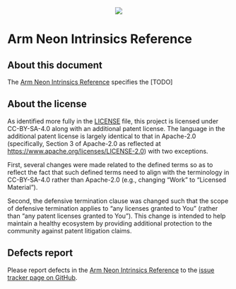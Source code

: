 <!-- SPDX-FileCopyrightText: Copyright 2021 Francesco Petrogalli <francesco.petrogalli@arm.com> -->
<!-- CC-BY-SA-4.0 AND Apache-Patent-License -->
<!-- See LICENSE.md file for details -->
<div align="center">
   <img src="Arm_logo_blue_RGB.svg" />
</div>

# Arm Neon Intrinsics Reference

## About this document

The [Arm Neon Intrinsics Reference](advsimd.rst) specifies the [TODO]

## About the license

As identified more fully in the [LICENSE](LICENSE.md) file, this project
is licensed under CC-BY-SA-4.0 along with an additional patent
license.  The language in the additional patent license is largely
identical to that in Apache-2.0 (specifically, Section 3 of Apache-2.0
as reflected at https://www.apache.org/licenses/LICENSE-2.0) with two
exceptions.

First, several changes were made related to the defined terms so as to
reflect the fact that such defined terms need to align with the
terminology in CC-BY-SA-4.0 rather than Apache-2.0 (e.g., changing
“Work” to “Licensed Material”).

Second, the defensive termination clause was changed such that the
scope of defensive termination applies to “any licenses granted to
You” (rather than “any patent licenses granted to You”).  This change
is intended to help maintain a healthy ecosystem by providing
additional protection to the community against patent litigation
claims.

## Defects report

Please report defects in the [Arm Neon Intrinsics Reference](advsimd.rst) to
the [issue tracker page on
GitHub](https://github.com/ARM-software/acle/issues).
